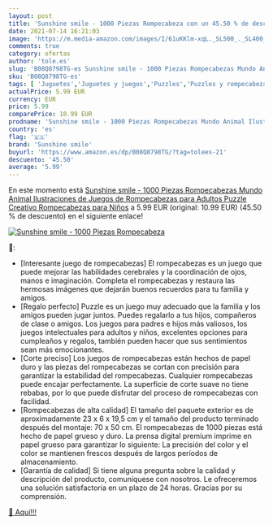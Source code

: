 ```yaml
---
layout: post
title: 'Sunshine smile - 1000 Piezas Rompecabeza con un 45.50 % de descuento'
date: 2021-07-14 16:21:03
image: 'https://m.media-amazon.com/images/I/61uKKlm-xqL._SL500_._SL400_.jpg'
comments: true
category: ofertas
author: 'tole.es'
slug: 'B08Q8798TG-es Sunshine smile - 1000 Piezas Rompecabezas Mundo Animal...'
sku: 'B08Q8798TG-es'
tags: [ 'Juguetes','Juguetes y juegos','Puzzles','Puzzles y rompecabezas','puzzle','rompecabezas','sunshine smile', ]
actualPrice: 5.99 EUR
currency: EUR
price: 5.99
comparePrice: 10.99 EUR
prodname: 'Sunshine smile - 1000 Piezas Rompecabezas Mundo Animal Ilustraciones de Juegos de Rompecabezas para Adultos Puzzle Creativo Rompecabezas para Niños'
country: 'es'
flag: '🇪🇸'
brand: 'Sunshine smile'
buyurl: 'https://www.amazon.es/dp/B08Q8798TG/?tag=tolees-21'
descuento: '45.50'
average: '5.99'
---
```


En este momento está [Sunshine smile - 1000 Piezas Rompecabezas Mundo Animal Ilustraciones de Juegos de Rompecabezas para Adultos Puzzle Creativo Rompecabezas para Niños](https://www.amazon.es/dp/B08Q8798TG/?tag=tolees-21) a 5.99 EUR (original: 10.99 EUR) (45.50 %  de descuento) en el siguiente enlace!

[![Sunshine smile - 1000 Piezas Rompecabeza](https://m.media-amazon.com/images/I/61uKKlm-xqL._SL500_._SL400_.jpg)](https://www.amazon.es/dp/B08Q8798TG/?tag=tolees-21)

🔎:

- [Interesante juego de rompecabezas] El rompecabezas es un juego que puede mejorar las habilidades cerebrales y la coordinación de ojos, manos e imaginación. Completa el rompecabezas y restaura las hermosas imágenes que dejarán buenos recuerdos para tu familia y amigos.
- [Regalo perfecto] Puzzle es un juego muy adecuado que la familia y los amigos pueden jugar juntos. Puedes regalarlo a tus hijos, compañeros de clase o amigos. Los juegos para padres e hijos más valiosos, los juegos intelectuales para adultos y niños, excelentes opciones para cumpleaños y regalos, también pueden hacer que sus sentimientos sean más emocionantes.
- [Corte preciso] Los juegos de rompecabezas están hechos de papel duro y las piezas del rompecabezas se cortan con precisión para garantizar la estabilidad del rompecabezas. Cualquier rompecabezas puede encajar perfectamente. La superficie de corte suave no tiene rebabas, por lo que puede disfrutar del proceso de rompecabezas con facilidad.
- [Rompecabezas de alta calidad] El tamaño del paquete exterior es de aproximadamente 23 x 6 x 19,5 cm y el tamaño del producto terminado después del montaje: 70 x 50 cm. El rompecabezas de 1000 piezas está hecho de papel grueso y duro. La prensa digital premium imprime en papel grueso para garantizar lo siguiente: La precisión del color y el color se mantienen frescos después de largos períodos de almacenamiento.
- [Garantía de calidad] Si tiene alguna pregunta sobre la calidad y descripción del producto, comuníquese con nosotros. Le ofreceremos una solución satisfactoria en un plazo de 24 horas. Gracias por su comprensión.

[🛒 Aquí!!!](https://www.amazon.es/dp/B08Q8798TG/?tag=tolees-21)
